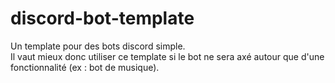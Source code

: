 # discord-bot-template 

Un template pour des bots discord simple.  
Il vaut mieux donc utiliser ce template si le bot ne sera axé autour que d'une fonctionnalité (ex : bot de musique). 
